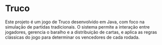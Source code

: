 # Truco
Este projeto é um jogo de Truco desenvolvido em Java, com foco na simulação de partidas tradicionais. O sistema permite a interação entre jogadores, gerencia o baralho e a distribuição de cartas, e aplica as regras clássicas do jogo para determinar os vencedores de cada rodada.
